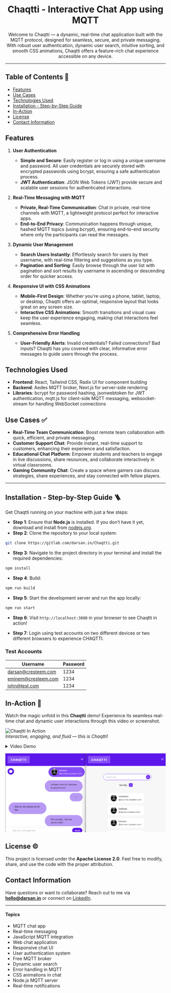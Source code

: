 <div align="center">

# Chaqtti - Interactive Chat App using MQTT

<p id="intro">Welcome to Chaqtti — a dynamic, real-time chat application built with the MQTT protocol, designed for seamless, secure, and private messaging. With robust user authentication, dynamic user search, intuitive sorting, and smooth CSS animations, Chaqtti offers a feature-rich chat experience accessible on any device.</p>

---

</div>

## Table of Contents 📝

- [Features](#features)
- [Use Cases](#use-cases-)
- [Technologies Used](#technologies-used)
- [Installation - Step-by-Step Guide](#installation---step-by-step-guide-)
- [In-Action](#in-action-)
- [License](#license-%EF%B8%8F)
- [Contact Information](#contact-information)

## Features
1. **User Authentication**  
   - **Simple and Secure**: Easily register or log in using a unique username and password. All user credentials are securely stored with encrypted passwords using bcrypt, ensuring a safe authentication process.
   - **JWT Authentication**: JSON Web Tokens (JWT) provide secure and scalable user sessions for authenticated interactions.

2. **Real-Time Messaging with MQTT**  
   - **Private, Real-Time Communication**: Chat in private, real-time channels with MQTT, a lightweight protocol perfect for interactive apps.
   - **End-to-End Privacy**: Communication happens through unique, hashed MQTT topics (using bcrypt), ensuring end-to-end security where only the participants can read the messages.

3. **Dynamic User Management**  
   - **Search Users Instantly**: Effortlessly search for users by their username, with real-time filtering and suggestions as you type.
   - **Pagination and Sorting**: Easily browse through the user list with pagination and sort results by username in ascending or descending order for quicker access.

4. **Responsive UI with CSS Animations**  
   - **Mobile-First Design**: Whether you're using a phone, tablet, laptop, or desktop, Chaqtti offers an optimal, responsive layout that looks great on any screen size.
   - **Interactive CSS Animations**: Smooth transitions and visual cues keep the user experience engaging, making chat interactions feel seamless.

5. **Comprehensive Error Handling**  
   - **User-Friendly Alerts**: Invalid credentials? Failed connections? Bad inputs? Chaqtti has you covered with clear, informative error messages to guide users through the process.

## Technologies Used

- **Frontend**: React, Tailwind CSS, Radix UI for component building
- **Backend**: Aedes MQTT broker, Next.js for server-side rendering
- **Libraries**: bcrypt for password hashing, jsonwebtoken for JWT authentication, mqtt.js for client-side MQTT messaging, websocket-stream for handling WebSocket connections

## Use Cases ✅

- **Real-Time Team Communication**: Boost remote team collaboration with quick, efficient, and private messaging.
- **Customer Support Chat**: Provide instant, real-time support to customers, enhancing their experience and satisfaction.
- **Educational Chat Platform**: Empower students and teachers to engage in live discussions, share resources, and collaborate interactively in virtual classrooms.
- **Gaming Community Chat**: Create a space where gamers can discuss strategies, share experiences, and stay connected with fellow players.

---

## Installation - Step-by-Step Guide 🪜

Get Chaqtti running on your machine with just a few steps:

- **Step 1**: Ensure that **Node.js** is installed. If you don’t have it yet, download and install from [nodejs.org](https://nodejs.org/).
- **Step 2**: Clone the repository to your local system:
```bash
git clone https://gitlab.com/darsan.in/Chaqtti.git
```
- **Step 3**: Navigate to the project directory in your terminal and install the required dependencies:
```bash
npm install
```
- **Step 4**: Build:
```bash
npm run build
```
- **Step 5**: Start the development server and run the app locally:
```bash
npm run start
```
- **Step 6**: Visit `http://localhost:3000` in your browser to see Chaqtti in action!

- **Step 7**: Login using test accounts on two different devices or two different browsers to experience CHAQTTI.

### Test Accounts
| Username              | Password |
|-----------------------|----------|
| darsan@cresteem.com   | 1234     |
| eminem@cresteem.com   | 1234     |
| john@test.com         | 1234     |



## In-Action 🤺

Watch the magic unfold in this **Chaqtti** demo! Experience its seamless real-time chat and dynamic user interactions through this video or screenshot.

![Chaqtti In Action](#)  
_Interactive, engaging, and fluid — this is Chaqtti!_
<details>
  <summary>Video Demo</summary>
  <video width="320" height="240" controls>
   <source src="https://raw.githubusercontent.com/darsan-in/Chaqtti/refs/heads/main/demo/walkthrough.mp4" type="video/mp4">
</video>
</details>

![Chaqtti App Home Screen](https://raw.githubusercontent.com/darsan-in/Chaqtti/refs/heads/main/demo/home.png)

## License ©️

This project is licensed under the **Apache License 2.0**. Feel free to modify, share, and use the code with the proper attribution.

## Contact Information

Have questions or want to collaborate? Reach out to me via **hello@darsan.in** or connect on [LinkedIn](https://www.linkedin.com/in/darsan-in/).

---

#### Topics

<ul id="keywords">
    <li>MQTT chat app</li>
    <li>Real-time messaging</li>
    <li>JavaScript MQTT integration</li>
    <li>Web chat application</li>
    <li>Responsive chat UI</li>
    <li>User authentication system</li>
    <li>Free MQTT broker</li>
    <li>Dynamic user search</li>
    <li>Error handling in MQTT</li>
    <li>CSS animations in chat</li>
    <li>Node.js MQTT server</li>
    <li>Real-time notifications</li>
</ul>


